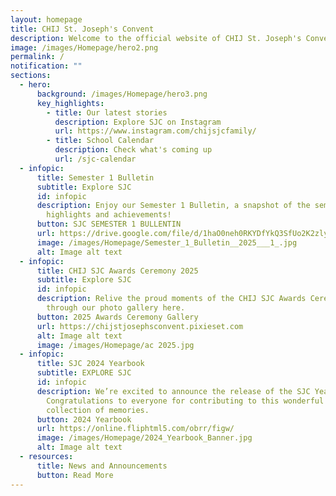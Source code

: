 ```yaml
---
layout: homepage
title: CHIJ St. Joseph's Convent
description: Welcome to the official website of CHIJ St. Joseph's Convent.
image: /images/Homepage/hero2.png
permalink: /
notification: ""
sections:
  - hero:
      background: /images/Homepage/hero3.png
      key_highlights:
        - title: Our latest stories
          description: Explore SJC on Instagram
          url: https://www.instagram.com/chijsjcfamily/
        - title: School Calendar
          description: Check what's coming up
          url: /sjc-calendar
  - infopic:
      title: Semester 1 Bulletin
      subtitle: Explore SJC
      id: infopic
      description: Enjoy our Semester 1 Bulletin, a snapshot of the semester’s
        highlights and achievements!
      button: SJC SEMESTER 1 BULLENTIN
      url: https://drive.google.com/file/d/1haO0neh0RKYDfYkQ3SfUo2K2zly7UU3b/view?usp=sharing
      image: /images/Homepage/Semester_1_Bulletin__2025___1_.jpg
      alt: Image alt text
  - infopic:
      title: CHIJ SJC Awards Ceremony 2025
      subtitle: Explore SJC
      id: infopic
      description: Relive the proud moments of the CHIJ SJC Awards Ceremony 2025
        through our photo gallery here.
      button: 2025 Awards Ceremony Gallery
      url: https://chijstjosephsconvent.pixieset.com
      alt: Image alt text
      image: /images/Homepage/ac 2025.jpg
  - infopic:
      title: SJC 2024 Yearbook
      subtitle: EXPLORE SJC
      id: infopic
      description: We’re excited to announce the release of the SJC Yearbook 2024!
        Congratulations to everyone for contributing to this wonderful
        collection of memories.
      button: 2024 Yearbook
      url: https://online.fliphtml5.com/obrr/figw/
      image: /images/Homepage/2024_Yearbook_Banner.jpg
      alt: Image alt text
  - resources:
      title: News and Announcements
      button: Read More
---
```

